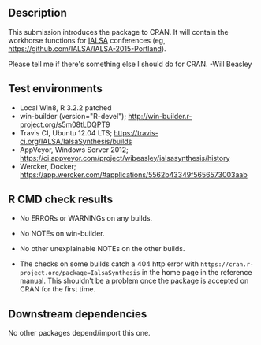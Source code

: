 ## Description
This submission introduces the package to CRAN.  It will contain the workhorse functions for [IALSA](https://github.com/IALSA) conferences (eg, https://github.com/IALSA/IALSA-2015-Portland).

Please tell me if there's something else I should do for CRAN.  -Will Beasley

## Test environments
* Local Win8, R 3.2.2 patched
* win-builder (version="R-devel"); http://win-builder.r-project.org/s5m08tLDQPT9
* Travis CI, Ubuntu 12.04 LTS; https://travis-ci.org/IALSA/IalsaSynthesis/builds
* AppVeyor, Windows Server 2012; https://ci.appveyor.com/project/wibeasley/ialsasynthesis/history
* Wercker, Docker; https://app.wercker.com/#applications/5562b43349f5656573003aab

## R CMD check results
* No ERRORs or WARNINGs on any builds.
* No NOTEs on win-builder.
* No other unexplainable NOTEs on the other builds.

* The checks on some builds catch a 404 http error with `https://cran.r-project.org/package=IalsaSynthesis` in the home page in the reference manual.  This shouldn't be a problem once the package is accepted on CRAN for the first time.

## Downstream dependencies
No other packages depend/import this one.
